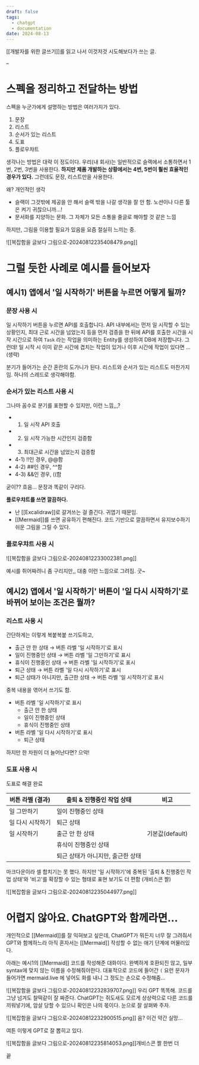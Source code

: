 ```yaml
---
draft: false
tags:
  - chatgpt
  - documentation
date: 2024-08-13
---
```


[[개발자를 위한 글쓰기]]를 읽고 나서 이것저것 시도해보다가 쓰는 글.

–

# 스펙을 정리하고 전달하는 방법

스펙을 누군가에게 설명하는 방법은 여러가지가 있다.

1. 문장
2. 리스트
3. 순서가 있는 리스트
4. 도표
5. 플로우챠트

생각나는 방법은 대략 이 정도이다. 우리(내 회사)는 일반적으로 슬랙에서 소통하면서 1번, 2번, 3번을 사용한다. **하지만 제품 개발하는 상황에서는 4번, 5번이 훨씬 효율적인 경우가 있다.** 그런데도 문장, 리스트만을 사용한다.

왜? 개인적인 생각
- 슬랙이 그것밖에 제공을 안 해서 슬랙 밖을 나갈 생각을 잘 안 함. 노션이나 다른 툴은 켜기 귀찮으니까…!
- 문서화를 지양하는 문화. 그 자체가 모든 소통을 줄글로 해야할 것 같은 느낌

하지만, 그림을 이용할 필요가 있음을 요즘 절실히 느끼는 중. 

![[복잡함을 글보다 그림으로-20240812235408479.png]]

# 그럴 듯한 사례로 예시를 들어보자

## 예시1) 앱에서 '일 시작하기' 버튼을 누르면 어떻게 될까?

### 문장 사용 시

일 시작하기 버튼을 누르면 API를 호출합니다. API 내부에서는 먼저 일 시작할 수 있는 상황인지, 최대 근로 시간을 넘었는지 등을 먼저 검증을 한 뒤에 API를 호출한 시간을 시작 시간으로 하여 `Task` 라는 작업을 의미하는 Entity를 생성하여 DB에 저장합니다. 그런데! 일 시작 시 이미 같은 시간에 겹치는 작업이 있거나 이후 시간에 작업이 있다면 … (생략)

분기가 들어가는 순간 혼란의 도가니가 된다. 리스트와 순서가 있는 리스트도 마찬가지임. 하나의 스레드로 생각해야함. 

### 순서가 있는 리스트 사용 시

그나마 꼼수로 분기를 표현할 수 있지만, 이런 느낌,,,?

 - 1) 일 시작 API 호출
- 2) 일 시작 가능한 시간인지 검증함
- 3) 최대근로 시간을 넘었는지 검증함
- 4-1) !!인 경우, @@함
- 4-2) ##인 경우, ^^함
- 4-3) &&인 경우, ((함

굳이?? 흐음… 문장과 똑같이 구리다.

**플로우챠트를 쓰면 깔끔하다.** 

- 난 [[Excalidraw]]로 갈겨쓰는 걸 즐긴다. 귀엽기 때문임.
- [[Mermaid]]를 쓰면 공유하기 편해진다. 코드 기반으로 깔끔하면서 유지보수하기 쉬운 그림을 그릴 수 있다.

### 플로우챠트 사용 시

![[복잡함을 글보다 그림으로-20240812233002381.png]]

예시를 쥐어짜려니 좀 구리지만,, 대충 이런 느낌으로 그려짐. 굿~

## 예시2) 앱에서 '일 시작하기' 버튼이 '일 다시 시작하기'로 바뀌어 보이는 조건은 뭘까?

### 리스트 사용 시

간단하게는 이렇게 복붙복붙 쓰기도하고,

- 출근 안 한 상태 → 버튼 라벨 '일 시작하기'로 표시
- 일이 진행중인 상태 → 버튼 라벨 '일 그만하기'로 표시
- 휴식이 진행중인 상태 → 버튼 라벨 '일 시작하기'로 표시
- 퇴근 상태 → 버튼 라벨 '일 다시 시작하기'로 표시
- 퇴근 상태가 아니지만, 출근한 상태 → 버튼 라벨 '일 시작하기'로 표시

중복 내용을 엮어서 쓰기도 함.

- 버튼 라벨 '일 시작하기'로 표시
	- 출근 안 한 상태
	- 일이 진행중인 상태
	- 휴식이 진행중인 상태
- 버튼 라벨 '일 다시 시작하기'로 표시
	-  퇴근 상태

하지만 한 차원이 더 늘어난다면? 으악!

### 도표 사용 시

도표로 해결 완료

| 버튼 라벨 (결과) | 출퇴 & 진행중인 작업 상태     | 비고           |
| ---------- | ------------------- | ------------ |
| 일 그만하기     | 일이 진행중인 상태          |              |
| 일 다시 시작하기  | 퇴근 상태               |              |
| 일 시작하기     | 출근 안 한 상태           | 기본값(default) |
|            | 휴식이 진행중인 상태         |              |
|            | 퇴근 상태가 아니지만, 출근한 상태 |              |

마크다운이라 셀 합치기는 못 했다. 하지만 '일 시작하기'에 중복된 '출퇴 & 진행중인 작업 상태'와 '비고'를 확장할 수 있는 형태로 표현 보기도 더 편함 (개비스콘 짤)

![[복잡함을 글보다 그림으로-20240812235044977.png]]

# 어렵지 않아요. ChatGPT와 함께라면…

개인적으로 [[Mermaid]]를 잘 익혀보고 싶은데, ChatGPT가 뭐든지 너무 잘 그려줘서 GPT와 함께하느라 아직 혼자서는 [[Mermaid]] 작성할 수 없는 애기 단계에 머물러있다.

아래는 예시1의 [[Mermaid]] 코드를 작성해준 대화이다. 완벽하게 호환되진 않고, 일부 syntax에 맞지 않는 이름을 수정해줘야한다. 대표적으로 코드에 들어간 `(` 요런 문자가 들어가면 mermaid.live 에 넣어도 화를 내니 그 정도는 손으로 수정해줌…


![[복잡함을 글보다 그림으로-20240812232839707.png]]
우리 GPT 똑똑해. 코드를 그냥 넘겨도 찰떡같이 잘 짜준다. ChatGPT는 쥐도새도 모르게 상상력으로 다른 코드를 끼워넣기에, 암살 당할 수 있으니 확인은 나의 몫이다. 눈으로 잘 살펴봐 주자.


![[복잡함을 글보다 그림으로-20240812232900515.png]]
음? 이건 약간 실망…

여튼 이렇게 GPT로 잘 뽑히고 있다. 

![[복잡함을 글보다 그림으로-20240812235814053.png]]개비스콘 짤 한번 더

끝